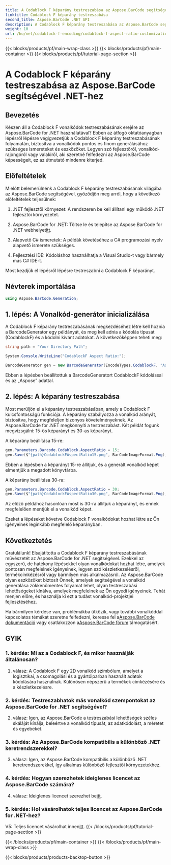 ```yaml
---
title: A Codablock F képarány testreszabása az Aspose.BarCode segítségével .NET-hez
linktitle: Codablock F képarány testreszabása
second_title: Aspose.BarCode .NET API
description: A Codablock F képarány testreszabása az Aspose.BarCode segítségével .NET-hez. Könnyedén hozhat létre precíz vonalkódokat az Ön igényeire szabva.
weight: 10
url: /hu/net/codablock-f-encoding/codablock-f-aspect-ratio-customization/
---
```


{{< blocks/products/pf/main-wrap-class >}}
{{< blocks/products/pf/main-container >}}
{{< blocks/products/pf/tutorial-page-section >}}

# A Codablock F képarány testreszabása az Aspose.BarCode segítségével .NET-hez

## Bevezetés

Készen áll a Codablock F vonalkódok testreszabásának erejére az Aspose.BarCode for .NET használatával? Ebben az átfogó oktatóanyagban lépésről lépésre végigvezetjük a Codablock F képarány testreszabásának folyamatán, biztosítva a vonalkódok pontos és finom generálásához szükséges ismereteket és eszközöket. Legyen szó fejlesztőről, vonalkód-rajongóról vagy valakiről, aki szeretné felfedezni az Aspose.BarCode képességeit, ez az útmutató mindenre kiterjed.

## Előfeltételek

Mielőtt belemerülnénk a Codablock F képarány testreszabásának világába az Aspose.BarCode segítségével, győződjön meg arról, hogy a következő előfeltételek teljesülnek:

1. .NET fejlesztői környezet: A rendszeren be kell állítani egy működő .NET fejlesztői környezetet.

2.  Aspose.BarCode for .NET: Töltse le és telepítse az Aspose.BarCode for .NET webhelyet[itt](https://releases.aspose.com/barcode/net/).

3. Alapvető C# ismeretek: A példák követéséhez a C# programozási nyelv alapvető ismerete szükséges.

4. Fejlesztési IDE: Kódoláshoz használhatja a Visual Studio-t vagy bármely más C# IDE-t.

Most kezdjük el lépésről lépésre testreszabni a Codablock F képarányt.

## Névterek importálása

```csharp
using Aspose.BarCode.Generation;
```

## 1. lépés: A Vonalkód-generátor inicializálása

A Codablock F képarány testreszabásának megkezdéséhez létre kell hoznia a BarcodeGenerator egy példányát, és meg kell adnia a kódolás típusát (CodablockF) és a kódolni kívánt adatokat. A következőképpen teheti meg:

```csharp
string path = "Your Directory Path";

System.Console.WriteLine("CodablockF Aspect Ratio:");

BarcodeGenerator gen = new BarcodeGenerator(EncodeTypes.CodablockF, "Aspose");
```

Ebben a lépésben beállítottuk a BarcodeGeneratort CodablockF kódolással és az „Aspose” adattal.

## 2. lépés: A képarány testreszabása

Most merüljön el a képarány testreszabásában, amely a Codablock F kulcsfontosságú funkciója. A képarány szabályozza a vonalkód arányát, biztosítva, hogy megfeleljen bizonyos követelményeknek. Az Aspose.BarCode for .NET megkönnyíti a testreszabást. Két példát fogunk megvizsgálni: 15-ös képarányt és 30-as képarányt.

A képarány beállítása 15-re:

```csharp
gen.Parameters.Barcode.Codablock.AspectRatio = 15;
gen.Save($"{path}CodablockFAspectRatio15.png", BarCodeImageFormat.Png);
```

Ebben a lépésben a képarányt 15-re állítjuk, és a generált vonalkód képet elmentjük a megadott könyvtárba.

A képarány beállítása 30-ra:

```csharp
gen.Parameters.Barcode.Codablock.AspectRatio = 30;
gen.Save($"{path}CodablockFAspectRatio30.png", BarCodeImageFormat.Png);
```

Az előző példához hasonlóan most is 30-ra állítjuk a képarányt, és ennek megfelelően mentjük el a vonalkód képet.

Ezeket a lépéseket követve Codablock F vonalkódokat hozhat létre az Ön igényeinek leginkább megfelelő képarányban.

## Következtetés

Gratulálunk! Elsajátította a Codablock F képarány testreszabásának művészetét az Aspose.BarCode for .NET segítségével. Ezekkel az egyszerű, de hatékony lépésekkel olyan vonalkódokat hozhat létre, amelyek pontosan megfelelnek igényeinek, legyen szó készletkezelésről, termékcímkézésről vagy bármilyen más alkalmazásról. Az Aspose.BarCode olyan eszközöket biztosít Önnek, amelyek segítségével a vonalkód generálása zökkenőmentes folyamat lehet, olyan testreszabási lehetőségeket kínálva, amelyek megfelelnek az Ön egyedi igényeinek. Tehát menjen előre, és használja ki ezt a tudást vonalkód-projektjei fejlesztéséhez.

 Ha bármilyen kérdése van, problémákba ütközik, vagy további vonalkóddal kapcsolatos témákat szeretne felfedezni, keresse fel a[Aspose.BarCode dokumentáció](https://reference.aspose.com/barcode/net/) vagy csatlakozzon a[Aspose.BarCode fórum](https://forum.aspose.com/c/barcode/13) támogatásért.

## GYIK

### 1. kérdés: Mi az a Codablock F, és mikor használják általánosan?

1. válasz: A Codablock F egy 2D vonalkód szimbólum, amelyet a logisztikai, a csomagolási és a gyártóiparban használt adatok kódolására használnak. Különösen népszerű a termékek címkézésére és a készletkezelésre.

### 2. kérdés: Testreszabhatok más vonalkód szempontokat az Aspose.BarCode for .NET segítségével?

2. válasz: Igen, az Aspose.BarCode a testreszabási lehetőségek széles skáláját kínálja, beleértve a vonalkód típusát, az adatkódolást, a méretet és egyebeket.

### 3. kérdés: Az Aspose.BarCode kompatibilis a különböző .NET keretrendszerekkel?

3. válasz: Igen, az Aspose.BarCode kompatibilis a különböző .NET keretrendszerekkel, így alkalmas különböző fejlesztői környezetekhez.

### 4. kérdés: Hogyan szerezhetek ideiglenes licencet az Aspose.BarCode számára?

 4. válasz: Ideiglenes licencet szerezhet be[itt](https://purchase.aspose.com/temporary-license/).

### 5. kérdés: Hol vásárolhatok teljes licencet az Aspose.BarCode for .NET-hez?

 V5: Teljes licencet vásárolhat innen[itt](https://purchase.aspose.com/buy).
{{< /blocks/products/pf/tutorial-page-section >}}

{{< /blocks/products/pf/main-container >}}
{{< /blocks/products/pf/main-wrap-class >}}

{{< blocks/products/products-backtop-button >}}
